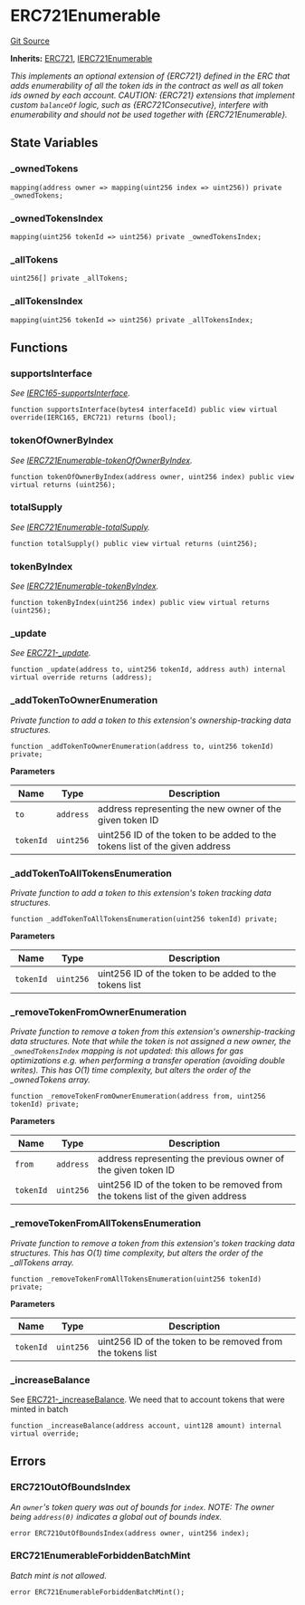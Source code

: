 # ERC721Enumerable
[Git Source](https://github.com//Team3dVidyaGames/Contracts/blob/e7abd099c8ff67c53a32c1d0c029bd31930c8a9c/src/contracts/flattened/flattened_TCGInventory.sol)

**Inherits:**
[ERC721](/src/contracts/flattened/flattened_TCGInventory.sol/abstract.ERC721.md), [IERC721Enumerable](/src/contracts/flattened/flattened_TCGInventory.sol/interface.IERC721Enumerable.md)

*This implements an optional extension of {ERC721} defined in the ERC that adds enumerability
of all the token ids in the contract as well as all token ids owned by each account.
CAUTION: {ERC721} extensions that implement custom `balanceOf` logic, such as {ERC721Consecutive},
interfere with enumerability and should not be used together with {ERC721Enumerable}.*


## State Variables
### _ownedTokens

```solidity
mapping(address owner => mapping(uint256 index => uint256)) private _ownedTokens;
```


### _ownedTokensIndex

```solidity
mapping(uint256 tokenId => uint256) private _ownedTokensIndex;
```


### _allTokens

```solidity
uint256[] private _allTokens;
```


### _allTokensIndex

```solidity
mapping(uint256 tokenId => uint256) private _allTokensIndex;
```


## Functions
### supportsInterface

*See [IERC165-supportsInterface](/src/contracts/flattened/flattened_TCGInventory.sol/contract.TCGInventory.md#supportsinterface).*


```solidity
function supportsInterface(bytes4 interfaceId) public view virtual override(IERC165, ERC721) returns (bool);
```

### tokenOfOwnerByIndex

*See [IERC721Enumerable-tokenOfOwnerByIndex](/lib/chainlink/contracts/src/v0.8/vendor/forge-std/src/interfaces/IERC721.sol/interface.IERC721Enumerable.md#tokenofownerbyindex).*


```solidity
function tokenOfOwnerByIndex(address owner, uint256 index) public view virtual returns (uint256);
```

### totalSupply

*See [IERC721Enumerable-totalSupply](/lib/chainlink/contracts/src/v0.8/automation/test/WETH9.sol/contract.WETH9.md#totalsupply).*


```solidity
function totalSupply() public view virtual returns (uint256);
```

### tokenByIndex

*See [IERC721Enumerable-tokenByIndex](/lib/chainlink/contracts/src/v0.8/vendor/forge-std/src/interfaces/IERC721.sol/interface.IERC721Enumerable.md#tokenbyindex).*


```solidity
function tokenByIndex(uint256 index) public view virtual returns (uint256);
```

### _update

*See [ERC721-_update](/lib/chainlink/contracts/src/v0.8/vendor/openzeppelin-solidity/v5.0.2/contracts/token/ERC20/ERC20.sol/abstract.ERC20.md#_update).*


```solidity
function _update(address to, uint256 tokenId, address auth) internal virtual override returns (address);
```

### _addTokenToOwnerEnumeration

*Private function to add a token to this extension's ownership-tracking data structures.*


```solidity
function _addTokenToOwnerEnumeration(address to, uint256 tokenId) private;
```
**Parameters**

|Name|Type|Description|
|----|----|-----------|
|`to`|`address`|address representing the new owner of the given token ID|
|`tokenId`|`uint256`|uint256 ID of the token to be added to the tokens list of the given address|


### _addTokenToAllTokensEnumeration

*Private function to add a token to this extension's token tracking data structures.*


```solidity
function _addTokenToAllTokensEnumeration(uint256 tokenId) private;
```
**Parameters**

|Name|Type|Description|
|----|----|-----------|
|`tokenId`|`uint256`|uint256 ID of the token to be added to the tokens list|


### _removeTokenFromOwnerEnumeration

*Private function to remove a token from this extension's ownership-tracking data structures. Note that
while the token is not assigned a new owner, the `_ownedTokensIndex` mapping is _not_ updated: this allows for
gas optimizations e.g. when performing a transfer operation (avoiding double writes).
This has O(1) time complexity, but alters the order of the _ownedTokens array.*


```solidity
function _removeTokenFromOwnerEnumeration(address from, uint256 tokenId) private;
```
**Parameters**

|Name|Type|Description|
|----|----|-----------|
|`from`|`address`|address representing the previous owner of the given token ID|
|`tokenId`|`uint256`|uint256 ID of the token to be removed from the tokens list of the given address|


### _removeTokenFromAllTokensEnumeration

*Private function to remove a token from this extension's token tracking data structures.
This has O(1) time complexity, but alters the order of the _allTokens array.*


```solidity
function _removeTokenFromAllTokensEnumeration(uint256 tokenId) private;
```
**Parameters**

|Name|Type|Description|
|----|----|-----------|
|`tokenId`|`uint256`|uint256 ID of the token to be removed from the tokens list|


### _increaseBalance

See [ERC721-_increaseBalance](/lib/openzeppelin/contracts/mocks/token/ERC721ConsecutiveEnumerableMock.sol/contract.ERC721ConsecutiveEnumerableMock.md#_increasebalance). We need that to account tokens that were minted in batch


```solidity
function _increaseBalance(address account, uint128 amount) internal virtual override;
```

## Errors
### ERC721OutOfBoundsIndex
*An `owner`'s token query was out of bounds for `index`.
NOTE: The owner being `address(0)` indicates a global out of bounds index.*


```solidity
error ERC721OutOfBoundsIndex(address owner, uint256 index);
```

### ERC721EnumerableForbiddenBatchMint
*Batch mint is not allowed.*


```solidity
error ERC721EnumerableForbiddenBatchMint();
```


